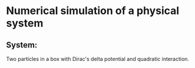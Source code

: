 # Numerical simulation of a physical system
## System:
Two particles in a box with Dirac's delta potential and quadratic interaction. 

